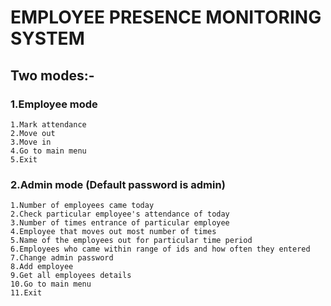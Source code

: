 # EMPLOYEE PRESENCE MONITORING SYSTEM  
## Two modes:-  
### 1.Employee mode  
    1.Mark attendance  
    2.Move out  
    3.Move in  
    4.Go to main menu  
    5.Exit  

### 2.Admin mode (Default password is admin)  
    1.Number of employees came today  
    2.Check particular employee's attendance of today  
    3.Number of times entrance of particular employee  
    4.Employee that moves out most number of times  
    5.Name of the employees out for particular time period  
    6.Employees who came within range of ids and how often they entered  
    7.Change admin password  
    8.Add employee  
    9.Get all employees details  
    10.Go to main menu  
    11.Exit      


